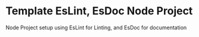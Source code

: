 # Template EsLint, EsDoc Node Project

Node Project setup using EsLint for Linting, and EsDoc for documentation

